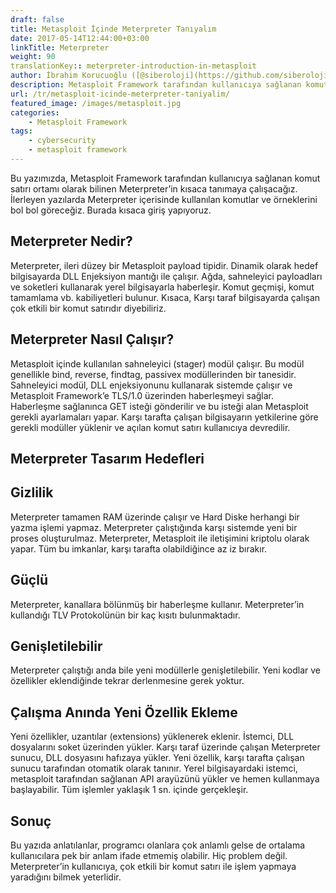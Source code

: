 ```yaml
---
draft: false
title: Metasploit İçinde Meterpreter Tanıyalım
date: 2017-05-14T12:44:00+03:00
linkTitle: Meterpreter
weight: 90
translationKey:: meterpreter-introduction-in-metasploit
author: İbrahim Korucuoğlu ([@siberoloji](https://github.com/siberoloji))
description: Metasploit Framework tarafından kullanıcıya sağlanan komut satırı ortamı olarak bilinen Meterpreter’in kısaca tanımaya çalışacağız.
url: /tr/metasploit-icinde-meterpreter-taniyalim/
featured_image: /images/metasploit.jpg
categories:
    - Metasploit Framework
tags:
    - cybersecurity
    - metasploit framework
---
```

Bu yazımızda, Metasploit Framework tarafından kullanıcıya sağlanan komut satırı ortamı olarak bilinen Meterpreter’in kısaca tanımaya çalışacağız. İlerleyen yazılarda Meterpreter içerisinde kullanılan komutlar ve örneklerini bol bol göreceğiz. Burada kısaca giriş yapıyoruz.

## Meterpreter Nedir?

Meterpreter, ileri düzey bir Metasploit payload tipidir. Dinamik olarak hedef bilgisayarda DLL Enjeksiyon mantığı ile çalışır. Ağda, sahneleyici payloadları ve soketleri kullanarak yerel bilgisayarla haberleşir. Komut geçmişi, komut tamamlama vb. kabiliyetleri bulunur. Kısaca, Karşı taraf bilgisayarda çalışan çok etkili bir komut satırıdır diyebiliriz.

## Meterpreter Nasıl Çalışır?

Metasploit içinde kullanılan sahneleyici (stager) modül çalışır. Bu modül genellikle bind, reverse, findtag, passivex modüllerinden bir tanesidir. Sahneleyici modül, DLL enjeksiyonunu kullanarak sistemde çalışır ve Metasploit Framework’e TLS/1.0 üzerinden haberleşmeyi sağlar. Haberleşme sağlanınca GET isteği gönderilir ve bu isteği alan Metasploit gerekli ayarlamaları yapar. Karşı tarafta çalışan bilgisayarın yetkilerine göre gerekli modüller yüklenir ve açılan komut satırı kullanıcıya devredilir.

## Meterpreter Tasarım Hedefleri

## Gizlilik

Meterpreter tamamen RAM üzerinde çalışır ve Hard Diske herhangi bir yazma işlemi yapmaz. Meterpreter çalıştığında karşı sistemde yeni bir proses oluşturulmaz. Meterpreter, Metasploit ile iletişimini kriptolu olarak yapar. Tüm bu imkanlar, karşı tarafta olabildiğince az iz bırakır.

## Güçlü

Meterpreter, kanallara bölünmüş bir haberleşme kullanır. Meterpreter’in kullandığı TLV Protokolünün bir kaç kısıtı bulunmaktadır.

## Genişletilebilir

Meterpreter çalıştığı anda bile yeni modüllerle genişletilebilir. Yeni kodlar ve özellikler eklendiğinde tekrar derlenmesine gerek yoktur.

## Çalışma Anında Yeni Özellik Ekleme

Yeni özellikler, uzantılar (extensions) yüklenerek eklenir. İstemci, DLL dosyalarını soket üzerinden yükler. Karşı taraf üzerinde çalışan Meterpreter sunucu, DLL dosyasını hafızaya yükler. Yeni özellik, karşı tarafta çalışan sunucu tarafından otomatik olarak tanınır. Yerel bilgisayardaki istemci, metasploit tarafından sağlanan API arayüzünü yükler ve hemen kullanmaya başlayabilir. Tüm işlemler yaklaşık 1 sn. içinde gerçekleşir.

## Sonuç

Bu yazıda anlatılanlar, programcı olanlara çok anlamlı gelse de ortalama kullanıcılara pek bir anlam ifade etmemiş olabilir. Hiç problem değil. Meterpreter’in kullanıcıya, çok etkili bir komut satırı ile işlem yapmaya yaradığını bilmek yeterlidir.
